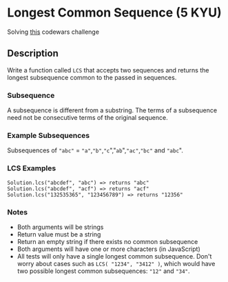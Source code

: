 # Longest Common Sequence (5 KYU)

Solving [this](https://www.codewars.com/kata/52756e5ad454534f220001ef/train/java) codewars challenge

## Description

Write a function called `LCS` that accepts two sequences and returns the longest subsequence common to the passed in sequences.

### Subsequence

A subsequence is different from a substring. The terms of a subsequence need not be consecutive terms of the original sequence.

### Example Subsequences

Subsequences of `"abc"` = `"a"`,`"b"`,`"c`","`ab`",`"ac"`,`"bc"` and `"abc`".

### LCS Examples

```
Solution.lcs("abcdef", "abc") => returns "abc"
Solution.lcs("abcdef", "acf") => returns "acf"
Solution.lcs("132535365", "123456789") => returns "12356"
```

### Notes

- Both arguments will be strings
- Return value must be a string
- Return an empty string if there exists no common subsequence
- Both arguments will have one or more characters (in JavaScript)
- All tests will only have a single longest common subsequence. Don't worry about cases such as `LCS( "1234", "3412" )`, which would have two possible longest common subsequences: `"12"` and `"34"`.